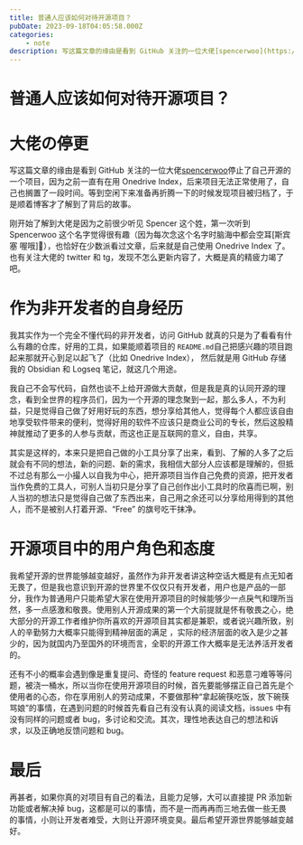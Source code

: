 ```yaml
---
title: 普通人应该如何对待开源项目？
pubDate: 2023-09-18T04:05:58.000Z
categories:
    - note
description: 写这篇文章的缘由是看到 GitHub 关注的一位大佬[spencerwoo](https://github.com/spencerwooo)停止了自己开源的一个项目，然后我开始思考，普通用户应该如何对待开源项目？
---
```


# 普通人应该如何对待开源项目？

# 大佬**の**停更

写这篇文章的缘由是看到 GitHub 关注的一位大佬[spencerwoo](https://github.com/spencerwooo)停止了自己开源的一个项目，因为之前一直有在用 Onedrive Index，后来项目无法正常使用了，自己也搁置了一段时间。等到空闲下来准备再折腾一下的时候发现项目被归档了，于是顺着博客才了解到了背后的故事。

刚开始了解到大佬是因为之前很少听见 Spencer 这个姓，第一次听到 Spencerwoo 这个名字觉得很有趣（因为每次念这个名字时脑海中都会空耳[斯宾塞 喔哦]🐶），也恰好在少数派看过文章，后来就是自己使用 Onedrive Index 了。也有关注大佬的 twitter 和 tg，发现不怎么更新内容了，大概是真的精疲力竭了吧。

# 作为非开发者的自身经历

我其实作为一个完全不懂代码的非开发者，访问 GitHub 就真的只是为了看看有什么有趣的仓库，好用的工具，如果能顺着项目的 `README.md`自己把感兴趣的项目跑起来那就开心到足以起飞了（比如 Onedrive Index）， 然后就是用 GitHub 存储我的 Obsidian 和 Logseq 笔记，就这几个用途。

我自己不会写代码，自然也谈不上给开源做大贡献，但是我是真的认同开源的理念，看到全世界的程序员们，因为一个开源的理念聚到一起，那么多人，不为利益，只是觉得自己做了好用好玩的东西，想分享给其他人，觉得每个人都应该自由地享受软件带来的便利，觉得好用的软件不应该只是商业公司的专长，然后这股精神就推动了更多的人参与贡献，而这也正是互联网的意义，自由，共享。

其实是这样的，本来只是把自己做的小工具分享了出来，看到、了解的人多了之后就会有不同的想法，新的问题、新的需求，我相信大部分人应该都是理解的，但抵不过总有那么一小撮人以自我为中心，把开源项目当作自己免费的资源，把开发者当作免费的工具人，可别人当初只是分享了自己创作出小工具时的欣喜而已啊，别人当初的想法只是觉得自己做了东西出来，自己用之余还可以分享给用得到的其他人，而不是被别人打着开源、“Free” 的旗号吃干抹净。

# 开源项目中的用户角色和态度

我希望开源的世界能够越变越好，虽然作为非开发者讲这种空话大概是有点无知者无畏了，但是我也意识到开源的世界里不仅仅只有开发者，用户也是产品的一部分，我作为普通用户只能希望大家在使用开源项目的时候能够少一点戾气和理所当然，多一点感激和敬畏。使用别人开源成果的第一个大前提就是怀有敬畏之心，绝大部分的开源工作者维护你所喜欢的开源项目其实都是兼职，或者说兴趣所致，别人的辛勤努力大概率只能得到精神层面的满足 ，实际的经济层面的收入是少之甚少的，因为就国内乃至国外的环境而言，全职的开源工作大概率是无法养活开发者的。

还有不小的概率会遇到像是重复提问、奇怪的 feature request 和恶意刁难等等问题，被浇一桶水，所以当你在使用开源项目的时候，首先要能够摆正自己首先是个使用者的心态，你在享用别人的劳动成果，不要做那种“拿起碗筷吃饭，放下碗筷骂娘”的事情，在遇到问题的时候首先看自己有没有认真的阅读文档，issues 中有没有同样的问题或者 bug，多讨论和交流。其次，理性地表达自己的想法和诉求，以及正确地反馈问题和 bug。

# 最后

再甚者，如果你真的对项目有自己的看法，且能力足够，大可以直接提 PR 添加新功能或者解决掉 bug，这都是可以的事情，而不是一而再再而三地去做一些无畏的事情，小则让开发者难受，大则让开源环境变臭。最后希望开源世界能够越变越好。
